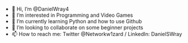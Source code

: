 - 👋 Hi, I’m @DanielWray4
- 👀 I’m interested in Programming and Video Games
- 🌱 I’m currently learning Python and how to use Github
- 💞️ I’m looking to collaborate on some beginner projects
- 📫 How to reach me: Twitter @Networkw1zard / LinkedIn: DanielSWray

<!---
DanielWray4/DanielWray4 is a ✨ special ✨ repository because its `README.md` (this file) appears on your GitHub profile.
You can click the Preview link to take a look at your changes.
--->
